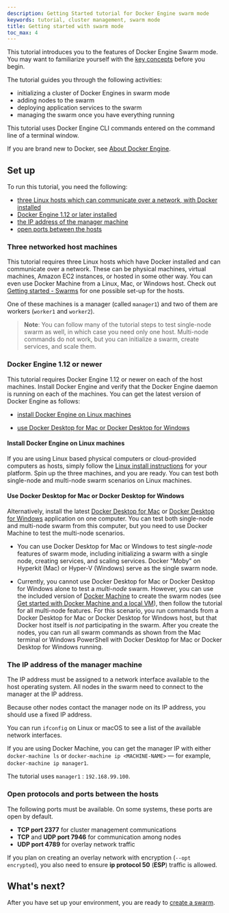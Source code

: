```yaml
---
description: Getting Started tutorial for Docker Engine swarm mode
keywords: tutorial, cluster management, swarm mode
title: Getting started with swarm mode
toc_max: 4
---
```


This tutorial introduces you to the features of Docker Engine Swarm mode. You
may want to familiarize yourself with the [key concepts](../key-concepts.md)
before you begin.

The tutorial guides you through the following activities:

* initializing a cluster of Docker Engines in swarm mode
* adding nodes to the swarm
* deploying application services to the swarm
* managing the swarm once you have everything running

This tutorial uses Docker Engine CLI commands entered on the command line of a
terminal window.

If you are brand new to Docker, see [About Docker Engine](../../index.md).

## Set up

To run this tutorial, you need the following:

* [three Linux hosts which can communicate over a network, with Docker installed](#three-networked-host-machines)
* [Docker Engine 1.12 or later installed](#docker-engine-1-12-or-newer)
* [the IP address of the manager machine](#the-ip-address-of-the-manager-machine)
* [open ports between the hosts](#open-protocols-and-ports-between-the-hosts)

### Three networked host machines

This tutorial requires three Linux hosts which have Docker installed and can
communicate over a network. These can be physical machines, virtual machines,
Amazon EC2 instances, or hosted in some other way. You can even use Docker Machine
from a Linux, Mac, or Windows host. Check out
[Getting started - Swarms](/get-started/part4.md#prerequisites)
for one possible set-up for the hosts.

One of these machines is a manager (called `manager1`) and two of them are
workers (`worker1` and `worker2`).


>**Note**: You can follow many of the tutorial steps to test single-node swarm
as well, in which case you need only one host. Multi-node commands do not
work, but you can initialize a swarm, create services, and scale them.

###  Docker Engine 1.12 or newer

This tutorial requires Docker Engine 1.12 or newer on each of the host machines.
Install Docker Engine and verify that the Docker Engine daemon is running on
each of the machines. You can get the latest version of Docker Engine as
follows:

* [install Docker Engine on Linux machines](#install-docker-engine-on-linux-machines)

* [use Docker Desktop for Mac or Docker Desktop for Windows](#use-docker-for-mac-or-docker-for-windows)

#### Install Docker Engine on Linux machines

If you are using Linux based physical computers or cloud-provided computers as
hosts, simply follow the [Linux install
instructions](../../installation/index.md) for your platform. Spin up the three
machines, and you are ready. You can test both
single-node and multi-node swarm scenarios on Linux machines.

#### Use Docker Desktop for Mac or Docker Desktop for Windows

Alternatively, install the latest [Docker Desktop for Mac](/docker-for-mac/index.md) or
[Docker Desktop for Windows](/docker-for-windows/index.md) application on one
computer. You can test both single-node and multi-node swarm from this computer,
but you need to use Docker Machine to test the multi-node scenarios.

* You can use Docker Desktop for Mac or Windows to test _single-node_ features of swarm
mode, including initializing a swarm with a single node, creating services,
and scaling services. Docker "Moby" on Hyperkit (Mac) or Hyper-V (Windows)
serve as the single swarm node.

<p />

* Currently, you cannot use Docker Desktop for Mac or Docker Desktop for Windows alone to test a
_multi-node_ swarm. However, you can use the included version of [Docker
Machine](/machine/overview.md) to create the swarm nodes (see
[Get started with Docker Machine and a local VM](/machine/get-started.md)), then
follow the tutorial for all multi-node features. For this scenario, you run
commands from a Docker Desktop for Mac or Docker Desktop for Windows host, but that Docker host itself is
_not_ participating in the swarm. After you create the nodes, you can run all
swarm commands as shown from the Mac terminal or Windows PowerShell with
Docker Desktop for Mac or Docker Desktop for Windows running.

### The IP address of the manager machine

The IP address must be assigned to a network interface available to the host
operating system. All nodes in the swarm need to connect to the manager at
the IP address.

Because other nodes contact the manager node on its IP address, you should use a
fixed IP address.

You can run `ifconfig` on Linux or macOS to see a list of the
available network interfaces.

If you are using Docker Machine, you can get the manager IP with either
`docker-machine ls` or `docker-machine ip <MACHINE-NAME>` &#8212; for example,
`docker-machine ip manager1`.

The tutorial uses `manager1` : `192.168.99.100`.

### Open protocols and ports between the hosts

The following ports must be available. On some systems, these ports are open by default.

* **TCP port 2377** for cluster management communications
* **TCP** and **UDP port 7946** for communication among nodes
* **UDP port 4789** for overlay network traffic

If you plan on creating an overlay network with encryption (`--opt encrypted`),
you also need to ensure **ip protocol 50** (**ESP**) traffic is allowed.

## What's next?

After you have set up your environment, you are ready to [create a swarm](create-swarm.md).

